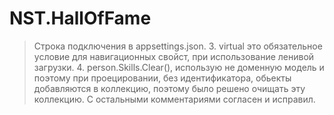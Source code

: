 # NST.HallOfFame
>Строка подключения в appsettings.json.
>3. virtual это обязательное условие для навигационных свойст, при использование ленивой загрузки.
>4. person.Skills.Clear(), использую не доменную модель и поэтому при проецировании, без идентификатора, обьекты добавляются в коллекцию, поэтому было решено очищать эту коллекцию.
>С остальными комментариями согласен и исправил.
